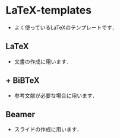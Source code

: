 # LaTeX-templates
- よく使っているLaTeXのテンプレートです．

## LaTeX
- 文書の作成に用います．

## + BiBTeX
- 参考文献が必要な場合に用います．

## Beamer
- スライドの作成に用います．
